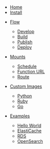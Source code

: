 <!-- docs/_sidebar.md -->
* [Home](README.md)
* [Install](install.md)
<!-- * [Flow](basics.md) -->
* [Flow](flow/basics.md)
    * [Develop](flow/develop.md)
    * [Build](flow/build.md)
    * [Publish](flow/publish.md)
    * [Deploy](flow/deploy.md)

* [Mounts](mounts/description.md)
    * [Schedule](mounts/schedule.md)
    * [Function URL](mounts/public_url.md)
    * [Route](mounts/route.md)

* [Custom Images](custom_images/description.md)
    * [Python](custom_images/python.md)
    * [Ruby](custom_images/ruby.md)
    * [Go](custom_images/go.md)

    <!-- * [Bash](custom_images/bash.md) -->
* [Examples](examples/vpc.md)
    * [Hello World](examples/hello_world.md)
    * [ElastiCache](examples/elasticache.md)
    * [RDS](examples/rds.md)
    * [OpenSearch](examples/opensearch.md)
